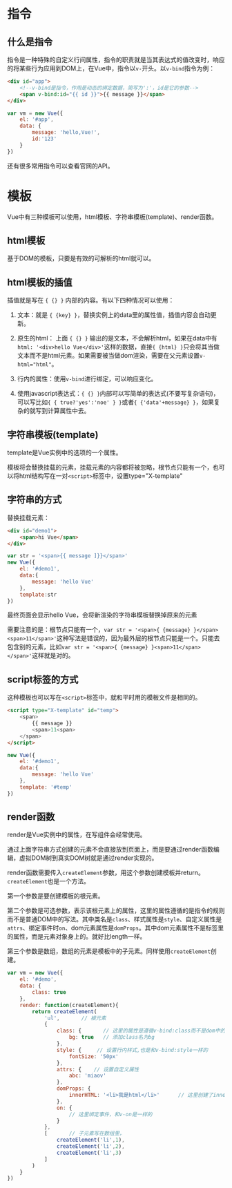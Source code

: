 
# 指令

## 什么是指令

指令是一种特殊的自定义行间属性，指令的职责就是当其表达式的值改变时，响应的将某些行为应用到DOM上，在Vue中，指令以`v-`开头。以`v-bind`指令为例：

```html
<div id="app">
    <!--v-bind是指令，作用是动态的绑定数据，简写为':'，id是它的参数-->
    <span v-bind:id="{{ id }}">{{ message }}</span>
</div>
```

```js
var vm = new Vue({
    el: '#app',
    data: {
        message: 'hello,Vue!',
        id:'123'
    }
})
```

还有很多常用指令可以查看官网的API。

# 模板

Vue中有三种模板可以使用，html模板、字符串模板(template)、render函数。

## html模板

基于DOM的模板，只要是有效的可解析的html就可以。

## html模板的插值

插值就是写在 `{ {} }` 内部的内容。有以下四种情况可以使用：

1. 文本：就是 `{ {key} }`，替换实例上的data里的属性值，插值内容会自动更新。

2. 原生的html： 上面 `{ {} }` 输出的是文本，不会解析html，如果在data中有`html: '<div>hello Vue</div>'`这样的数据，直接`{ {html} }`只会将其当做文本而不是html元素。如果需要被当做dom渲染，需要在父元素设置`v-html="html"`。

3. 行内的属性：使用`v-bind`进行绑定，可以响应变化。

4. 使用javascript表达式：`{ {} }`内部可以写简单的表达式(不要写复杂语句)，可以写比如`{ { true?'yes':'noe' } }`或者`{ {'data'+message} }`，如果复杂的就写到计算属性中去。

## 字符串模板(template)

template是Vue实例中的选项的一个属性。

模板将会替换挂载的元素，挂载元素的内容都将被忽略，根节点只能有一个，也可以将html结构写在一对`<script>`标签中，设置type="X-template"

## 字符串的方式

替换挂载元素：
```html
<div id="demo1">
    <span>hi Vue</span>
</div>
```

```js
var str = '<span>{{ message ]}}</span>'
new Vue({
    el: '#demo1',
    data:{
        message: 'hello Vue'
    },
    template:str
})
```

最终页面会显示hello Vue，会将新渲染的字符串模板替换掉原来的元素

需要注意的是：根节点只能有一个，`var str = '<span>{ {message} }</span><span>11</span>'`这种写法是错误的，因为最外层的根节点只能是一个。只能去包含别的元素，比如`var str = '<span>{ {message} }<span>11</span></span>'`这样就是对的。

## script标签的方式

这种模板也可以写在`<script>`标签中，就和平时用的模板文件是相同的。

```html
<script type="X-template" id="temp">
    <span>
        {{ message }}
        <span>11<span>
    </span>
</script>
```

```js
new Vue({
    el: '#demo1',
    data:{
        message: 'hello Vue'
    },
    template: '#temp'
})
```

## render函数

render是Vue实例中的属性，在写组件会经常使用。

通过上面字符串方式创建的元素不会直接放到页面上，而是要通过render函数编辑，虚拟DOM树到真实DOM树就是通过render实现的。

render函数需要传入`createElement`参数，用这个参数创建模板并return。`createElement`也是一个方法。

第一个参数是要创建模板的根元素。

第二个参数是可选参数，表示该根元素上的属性，这里的属性遵循的是指令的规则而不是普通DOM中的写法。其中类名是`class`、样式属性是`style`、自定义属性是`attrs`、绑定事件时`on`、dom元素属性是`domProps`。其中dom元素属性不是标签里的属性，而是元素对象身上的。就好比length一样。

第三个参数是数组，数组的元素是模板中的子元素。同样使用`createElement`创建。

```js
var vm = new Vue({
    el: '#demo',
    data: {
        class: true
    },
    render: function(createElement){
        return createElement(
            'ul',       // 根元素
            {       
                class: {       // 这里的属性是遵循v-bind:class而不是dom中的那种class。
                    bg: true   // 添加class名为bg
                },
                style: {     // 设置行内样式,也是和v-bind:style一样的
                    fontSize: '50px'
                },
                attrs: {    // 设置自定义属性
                    abc: 'miaov'
                },
                domProps: {   
                    innerHTML: '<li>我是html</li>'      // 这里创建了innerHTML相当于是ul.innerHTML='<li>我是html</li>'，下面数组里的那些就会被覆盖了
                },
                on: {
                    // 这里绑定事件，和v-on是一样的
                }
            },
            [       // 子元素写在数组里，
                createElement('li',1),
                createElement('li',2),
                createElement('li',3)
            ]
        )
    }
})
```